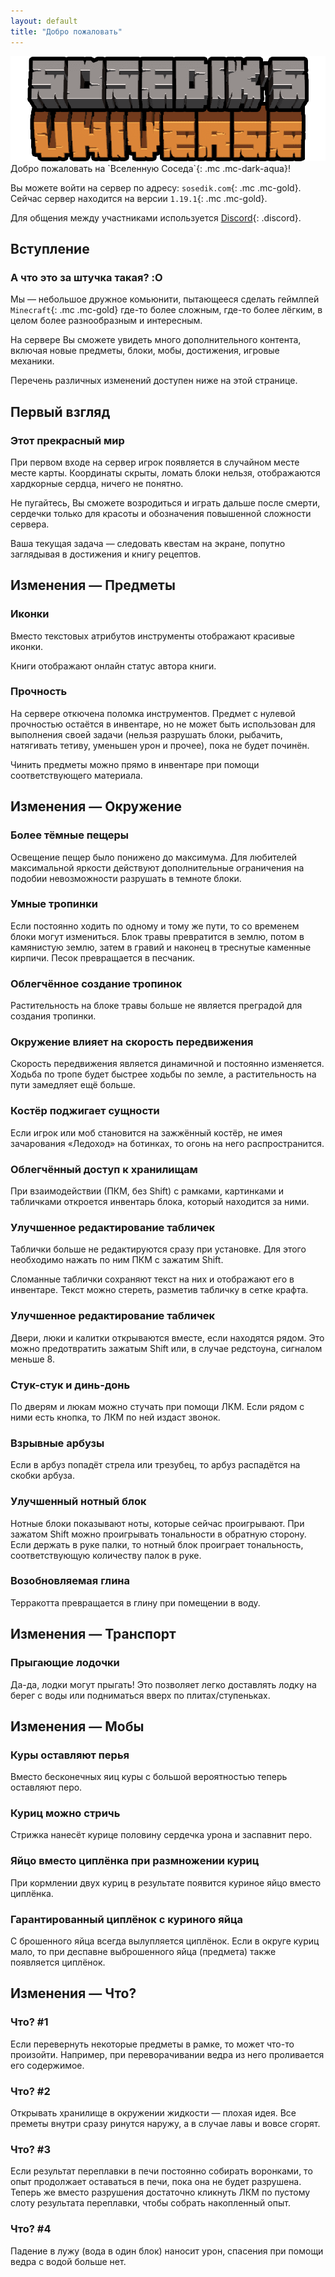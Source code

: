 ```yaml
---
layout: default
title: "Добро пожаловать"
---
```


<img src="./assets/server_logo.png" alt="Server Logo" class="server-logo">

<div markdown="1" class="welcome">
Добро пожаловать на `Вселенную Соседа`{: .mc .mc-dark-aqua}!

Вы можете войти на сервер по адресу: `sosedik.com`{: .mc .mc-gold}. Сейчас сервер находится на версии `1.19.1`{: .mc .mc-gold}.

Для общения между участниками используется [Discord](https://discord.io/sosedik){: .discord}.
</div>



## Вступление

### А что это за штучка такая? :O
Мы — небольшое дружное комьюнити, пытающееся сделать геймлпей `Minecraft`{: .mc .mc-gold} где-то более сложным, где-то более лёгким, в целом более разнообразным и интересным.

На сервере Вы сможете увидеть много дополнительного контента, включая новые предметы, блоки, мобы, достижения, игровые механики.

Перечень различных изменений доступен ниже на этой странице.

## Первый взгляд

### Этот прекрасный мир
При первом входе на сервер игрок появляется в случайном месте месте карты. Координаты скрыты, ломать блоки нельзя, отображаются хардкорные сердца, ничего не понятно.

Не пугайтесь, Вы сможете возродиться и играть дальше после смерти, сердечки только для красоты и обозначения повышенной сложности сервера.

Ваша текущая задача — следовать квестам на экране, попутно заглядывая в достижения и книгу рецептов.



## Изменения — Предметы

### Иконки
Вместо текстовых атрибутов инструменты отображают красивые иконки.

Книги отображают онлайн статус автора книги.

### Прочность
На сервере откючена поломка инструментов. Предмет с нулевой прочностью остаётся в инвентаре, но не может быть использован для выполнения своей задачи (нельзя разрушать блоки, рыбачить, натягивать тетиву, уменьшен урон и прочее), пока не будет починён.

Чинить предметы можно прямо в инвентаре при помощи соответствующего материала.



## Изменения — Окружение

### Более тёмные пещеры
Освещение пещер было понижено до максимума. Для любителей максимальной яркости действуют дополнительные ограничения на подобии невозможности разрушать в темноте блоки.

### Умные тропинки
Если постоянно ходить по одному и тому же пути, то со временем блоки могут измениться. Блок травы превратится в землю, потом в камянистую землю, затем в гравий и наконец в треснутые каменные кирпичи. Песок превращается в песчаник.

### Облегчённое создание тропинок
Растительность на блоке травы больше не является преградой для создания тропинки.

### Окружение влияет на скорость передвижения
Скорость передвижения является динамичной и постоянно изменяется. Ходьба по тропе будет быстрее ходьбы по земле, а растительность на пути замедляет ещё больше.

### Костёр поджигает сущности
Если игрок или моб становится на зажжённый костёр, не имея зачарования «Ледоход» на ботинках, то огонь на него распространится.

### Облегчённый доступ к хранилищам
При взаимодействии (ПКМ, без Shift) с рамками, картинками и табличками откроется инвентарь блока, который находится за ними.

### Улучшенное редактирование табличек
Таблички больше не редактируются сразу при установке. Для этого необходимо нажать по ним ПКМ с зажатим Shift.

Сломанные таблички сохраняют текст на них и отображают его в инвентаре. Текст можно стереть, разметив табличку в сетке крафта.

### Улучшенное редактирование табличек
Двери, люки и калитки открываются вместе, если находятся рядом. Это можно предотвратить зажатым Shift или, в случае редстоуна, сигналом меньше 8.

### Стук-стук и динь-донь
По дверям и люкам можно стучать при помощи ЛКМ. Если рядом с ними есть кнопка, то ЛКМ по ней издаст звонок.

### Взрывные арбузы
Если в арбуз попадёт стрела или трезубец, то арбуз распадётся на скобки арбуза.

### Улучшенный нотный блок
Нотные блоки показывают ноты, которые сейчас проигрывают. При зажатом Shift можно проигрывать тональности в обратную сторону. Если держать в руке палки, то нотный блок проиграет тональность, соответствующую количеству палок в руке.

### Возобновляемая глина
Терракотта превращается в глину при помещении в воду.



## Изменения — Транспорт

### Прыгающие лодочки
Да-да, лодки могут прыгать! Это позволяет легко доставлять лодку на берег с воды или подниматься вверх по плитах/ступеньках.



## Изменения — Мобы

### Куры оставляют перья
Вместо бесконечных яиц куры с большой вероятностью теперь оставляют перо.

### Куриц можно стричь
Стрижка нанесёт курице половину сердечка урона и заспавнит перо.

### Яйцо вместо циплёнка при размножении куриц
При кормлении двух куриц в результате появится куриное яйцо вместо циплёнка.

### Гарантированный циплёнок с куриного яйца
С брошенного яйца всегда вылупляется циплёнок. Если в округе куриц мало, то при деспавне выброшенного яйца (предмета) также появляется циплёнок.



## Изменения — Что?

### Что? #1
Если перевернуть некоторые предметы в рамке, то может что-то произойти. Например, при переворачивании ведра из него проливается его содержимое.

### Что? #2
Открывать хранилище в окружении жидкости — плохая идея. Все преметы внутри сразу ринутся наружу, а в случае лавы и вовсе сгорят.

### Что? #3
Если результат переплавки в печи постоянно собирать воронками, то опыт продолжает оставаться в печи, пока она не будет разрушена. Теперь же вместо разрушения достаточно кликнуть ЛКМ по пустому слоту результата переплавки, чтобы собрать накопленный опыт.

### Что? #4
Падение в лужу (вода в один блок) наносит урон, спасения при помощи ведра с водой больше нет.
